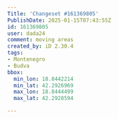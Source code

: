 ```yaml
---
Title: 'Changeset #161369805'
PublishDate: 2025-01-15T07:43:55Z
id: 161369805
user: dada24
comment: moving areas
created_by: iD 2.30.4
tags:
- Montenegro
- Budva
bbox:
  min_lon: 18.8442214
  min_lat: 42.2926969
  max_lon: 18.8444499
  max_lat: 42.2928594

---
```

